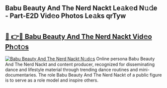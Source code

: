 ## Babu Beauty And The Nerd Nackt Le𝚊k𝚎d N𝚞𝚍e - Part-E2D Vid𝚎o Photos Le𝚊ks qrTyw

# <h2><a href="http://fb89n9l.evod.top/?m=Babu+Beauty+And+The+Nerd+Nackt">🔗 👉🔴 Babu Beauty And The Nerd Nackt Vid𝚎o Ph𝚘t𝚘s</a></h2>

[![Babu Beauty And The Nerd Nackt N𝚞d𝚎s](https://i.imgur.com/8V9OHl7.gif)](http://fb89n9l.evod.top/?m=Babu+Beauty+And+The+Nerd+Nackt)
Online persona Babu Beauty And The Nerd Nackt and content producer, recognized for disseminating dance and lifestyle material through trending dance routines and mini-documentaries. The role Babu Beauty And The Nerd Nackt of a public figure is to serve as a role model and inspire others. 
